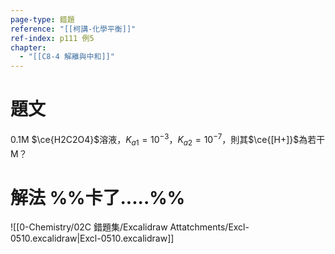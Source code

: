 ```yaml
---
page-type: 錯題
reference: "[[柯講-化學平衡]]"
ref-index: p111 例5
chapter:
  - "[[C8-4 解離與中和]]"
---
```

# 題文
0.1M $\ce{H2C2O4}$溶液，$K_{a1}= 10^{-3}$，$K_{a2} = 10^{-7}$，則其$\ce{[H+]}$為若干M？

# 解法 %%卡了.....%%
![[0-Chemistry/02C 錯題集/Excalidraw Attatchments/Excl-0510.excalidraw|Excl-0510.excalidraw]]